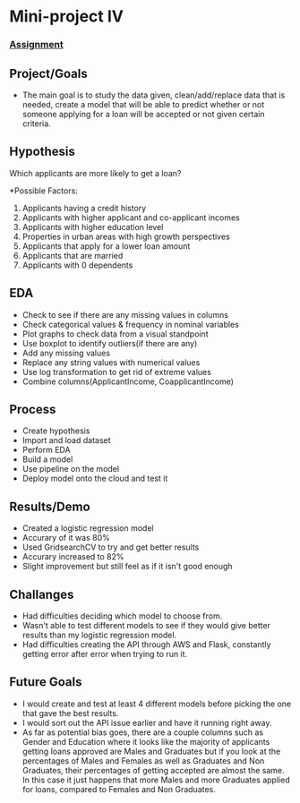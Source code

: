 # Mini-project IV

### [Assignment](assignment.md)

## Project/Goals

- The main goal is to study the data given, clean/add/replace data that is needed, create a model that will be able to predict whether or not someone applying for a loan will be accepted or not given certain criteria.

## Hypothesis

Which applicants are more likely to get a loan?

*Possible Factors:

1. Applicants having a credit history 
2. Applicants with higher applicant and co-applicant incomes
3. Applicants with higher education level
4. Properties in urban areas with high growth perspectives
5. Applicants that apply for a lower loan amount
6. Applicants that are married
7. Applicants with 0 dependents

## EDA 

- Check to see if there are any missing values in columns
- Check categorical values & frequency in nominal variables
- Plot graphs to check data from a visual standpoint
- Use boxplot to identify outliers(if there are any)
- Add any missing values 
- Replace any string values with numerical values
- Use log transformation to get rid of extreme values
- Combine columns(ApplicantIncome, CoapplicantIncome)


## Process

- Create hypothesis 
- Import and load dataset
- Perform EDA
- Build a model
- Use pipeline on the model 
- Deploy model onto the cloud and test it


## Results/Demo

- Created a logistic regression model
- Accurary of it was 80%
- Used GridsearchCV to try and get better results
- Accurary increased to 82%
- Slight improvement but still feel as if it isn't good enough

## Challanges 

- Had difficulties deciding which model to choose from.
- Wasn't able to test different models to see if they would give better results than my logistic regression model.
- Had difficulties creating the API through AWS and Flask, constantly getting error after error when trying to run it.


## Future Goals

- I would create and test at least 4 different models before picking the one that gave the best results.
- I would sort out the API issue earlier and have it running right away.
- As far as potential bias goes, there are a couple columns such as Gender and Education where it looks like the majority of applicants getting loans approved are Males and Graduates but if you look at the percentages of Males and Females as well as Graduates and Non Graduates, their percentages of getting accepted are almost the same. In this case it just happens that more Males and more Graduates applied for loans, compared to Females and Non Graduates.